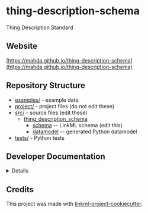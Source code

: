 # thing-description-schema

Thing Description Standard

## Website

[https://mahda.github.io/thing-description-schema](https://mahda.github.io/thing-description-schema)

## Repository Structure

* [examples/](examples/) - example data
* [project/](project/) - project files (do not edit these)
* [src/](src/) - source files (edit these)
  * [thing_description_schema](src/thing_description_schema)
    * [schema](src/thing_description_schema/schema) -- LinkML schema
      (edit this)
    * [datamodel](src/thing_description_schema/datamodel) -- generated
      Python datamodel
* [tests/](tests/) - Python tests

## Developer Documentation

<details>
Use the `make` command to generate project artefacts:

* `make all`: make everything
* `make deploy`: deploys site
</details>

## Credits

This project was made with
[linkml-project-cookiecutter](https://github.com/linkml/linkml-project-cookiecutter).
